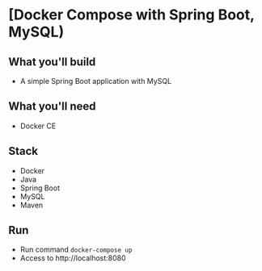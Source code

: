 # [Docker Compose with Spring Boot, MySQL)

## What you'll build
- A simple Spring Boot application with MySQL

## What you'll need
- Docker CE

## Stack
- Docker
- Java
- Spring Boot
- MySQL
- Maven

## Run
- Run command `docker-compose up`
- Access to http://localhost:8080
